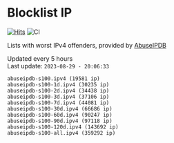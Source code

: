 # Blocklist IP

[![Hits](https://hits.seeyoufarm.com/api/count/incr/badge.svg?url=https%3A%2F%2Fgithub.com%2Fborestad%2Fblocklist-ip%2F&count_bg=%2379C83D&title_bg=%23555555&icon=&icon_color=%23E7E7E7&title=hits&edge_flat=false)](https://hits.seeyoufarm.com)  ![CI](https://img.shields.io/github/workflow/status/borestad/blocklist-ip/CI?style=flat-square)

Lists with worst IPv4 offenders, provided by [AbuseIPDB](https://www.abuseipdb.com/)

<!-- FOOTER-PLACEHOLDER -->
Updated every 5 hours<br>
Last update: `2023-08-29 - 20:06:33`
```
abuseipdb-s100.ipv4 (19581 ip)
abuseipdb-s100-1d.ipv4 (30235 ip)
abuseipdb-s100-2d.ipv4 (34438 ip)
abuseipdb-s100-3d.ipv4 (37106 ip)
abuseipdb-s100-7d.ipv4 (44081 ip)
abuseipdb-s100-30d.ipv4 (66686 ip)
abuseipdb-s100-60d.ipv4 (90247 ip)
abuseipdb-s100-90d.ipv4 (97118 ip)
abuseipdb-s100-120d.ipv4 (143692 ip)
abuseipdb-s100-all.ipv4 (359292 ip)
```
